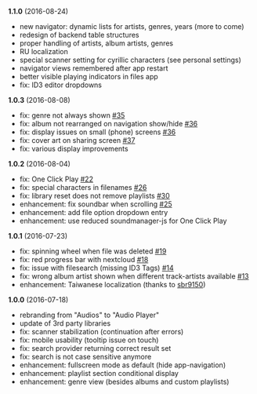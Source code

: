 **1.1.0** (2016-08-24)
- new navigator: dynamic lists for artists, genres, years (more to come)
- redesign of backend table structures
- proper handling of artists, album artists, genres
- RU localization
- special scanner setting for cyrillic characters (see personal settings)
- navigator views remembered after app restart
- better visible playing indicators in files app
- fix: ID3 editor dropdowns

**1.0.3** (2016-08-08)
- fix: genre not always shown [#35](https://github.com/Rello/audioplayer/issues/35)
- fix: album not rearranged on navigation show/hide [#36](https://github.com/Rello/audioplayer/issues/36)
- fix: display issues on small (phone) screens [#36](https://github.com/Rello/audioplayer/issues/36)
- fix: cover art on sharing screen [#37](https://github.com/Rello/audioplayer/issues/37)
- fix: various display improvements

**1.0.2** (2016-08-04)
- fix: One Click Play [#22](https://github.com/Rello/audioplayer/issues/22)
- fix: special characters in filenames [#26](https://github.com/Rello/audioplayer/issues/26)
- fix: library reset does not remove playlists [#30](https://github.com/Rello/audioplayer/issues/30)
- enhancement: fix soundbar when scrolling [#25](https://github.com/Rello/audioplayer/issues/25)
- enhancement: add file option dropdown entry
- enhancement: use reduced soundmanager-js for One Click Play

**1.0.1** (2016-07-23)
- fix: spinning wheel when file was deleted [#19](https://github.com/Rello/audioplayer/issues/19)
- fix: red progress bar with nextcloud [#18](https://github.com/Rello/audioplayer/issues/18)
- fix: issue with filesearch (missing ID3 Tags) [#14](https://github.com/Rello/audioplayer/issues/14)
- fix: wrong album artist shown when different track-artists available [#13](https://github.com/Rello/audioplayer/issues/13)
- enhancement: Taiwanese localization (thanks to [sbr9150](https://github.com/sbr9150))

**1.0.0** (2016-07-18)
- rebranding from "Audios" to "Audio Player"
- update of 3rd party libraries
- fix: scanner stabilization (continuation after errors)
- fix: mobile usability (tooltip issue on touch)
- fix: search provider returning correct result set
- fix: search is not case sensitive anymore
- enhancement: fullscreen mode as default (hide app-navigation)
- enhancement: playlist section conditional display
- enhancement: genre view (besides albums and custom playlists)
